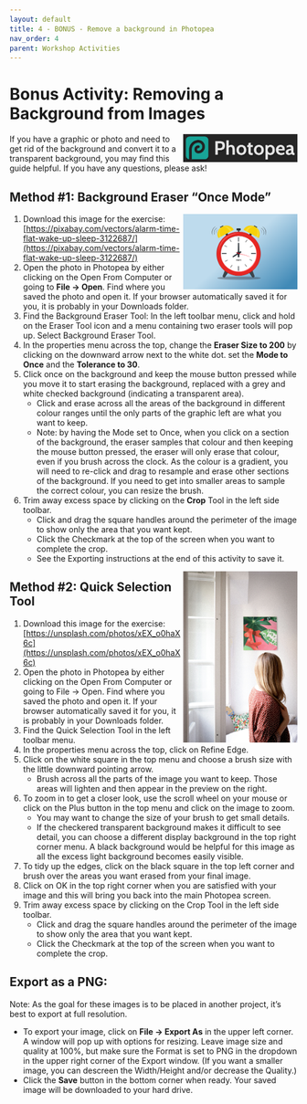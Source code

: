 ```yaml
---
layout: default
title: 4 - BONUS - Remove a background in Photopea      
nav_order: 4
parent: Workshop Activities
---
```


# Bonus Activity: Removing a Background from Images

<img src="images/act4/photopea.png" style="float:right; width:200px;" alt="demo image">

If you have a graphic or photo and need to get rid of the background and convert it to a transparent background, you may find this guide helpful. If you have any questions, please ask!

## Method #1: Background Eraser “Once Mode”

<img src="images/act4/alarm.png" style="float:right; width:200px;" alt="demo image">

1. Download this image for the exercise: [https://pixabay.com/vectors/alarm-time-flat-wake-up-sleep-3122687/](https://pixabay.com/vectors/alarm-time-flat-wake-up-sleep-3122687/)
2. Open the photo in Photopea by either clicking on the Open From Computer or going to **File -> Open**. Find where you saved the photo and open it. If your browser automatically saved it for you, it is probably in your Downloads folder. 
3. Find the Background Eraser Tool: In the left toolbar menu, click and hold on the Eraser Tool icon and a menu containing two eraser tools will pop up. Select Background Eraser Tool. 
4. In the properties menu across the top, change the **Eraser Size to 200** by clicking on the downward arrow next to the white dot. set the **Mode to Once** and the **Tolerance to 30**.
5. Click once on the background and keep the mouse button pressed while you move it to start erasing the background, replaced with a grey and white checked background (indicating a transparent area). 
    - Click and erase across all the areas of the background in different colour ranges until the only parts of the graphic left are what you want to keep. 
    - Note: by having the Mode set to Once, when you click on a section of the background, the eraser samples that colour and then keeping the mouse button pressed, the eraser will only erase that colour, even if you brush across the clock. As the colour is a gradient, you will need to re-click and drag to resample and erase other sections of the background. If you need to get into smaller areas to sample the correct colour, you can resize the brush. 
6. Trim away excess space by clicking on the **Crop** Tool in the left side toolbar. 
    - Click and drag the square handles around the perimeter of the image to show only the area that you want kept. 
    - Click the Checkmark at the top of the screen when you want to complete the crop.
    - See the Exporting instructions at the end of this activity to save it.

 <img src="images/act4/corina-unsplash.jpg" style="float:right; width:200px;" alt="demo image2">

## Method #2: Quick Selection Tool
1. Download this image for the exercise: [https://unsplash.com/photos/xEX_o0haX6c](https://unsplash.com/photos/xEX_o0haX6c)
2. Open the photo in Photopea by either clicking on the Open From Computer or going to File -> Open. Find where you saved the photo and open it. If your browser automatically saved it for you, it is probably in your Downloads folder. 
3. Find the Quick Selection Tool in the left toolbar menu.
4. In the properties menu across the top, click on Refine Edge.
5. Click on the white square in the top menu and choose a brush size with the little downward pointing arrow. 
    - Brush across all the parts of the image you want to keep. Those areas will lighten and then appear in the preview on the right. 
6. To zoom in to get a closer look, use the scroll wheel on your mouse or click on the Plus button in the top menu and click on the image to zoom.
    - You may want to change the size of your brush to get small details. 
    - If the checkered transparent background makes it difficult to see detail, you can choose a different display background in the top right corner menu. A black background would be helpful for this image as all the excess light background becomes easily visible.
7. To tidy up the edges, click on the black square in the top left corner and brush over the areas you want erased from your final image.
8. Click on OK in the top right corner when you are satisfied with your image and this will bring you back into the main Photopea screen.
9. Trim away excess space by clicking on the Crop Tool in the left side toolbar. 
    - Click and drag the square handles around the perimeter of the image to show only the area that you want kept. 
    - Click the Checkmark at the top of the screen when you want to complete the crop.
## Export as a PNG:

Note: As the goal for these images is to be placed in another project, it’s best to export at full resolution. 

- To export your image, click on **File -> Export As** in the upper left corner. A window will pop up with options for resizing. Leave image size and quality at 100%, but make sure the Format is set to PNG in the dropdown in the upper right corner of the Export window. (If you want a smaller image, you can descreen the Width/Height and/or decrease the Quality.) 
- Click the **Save** button in the bottom corner when ready. Your saved image will be downloaded to your hard drive. 
